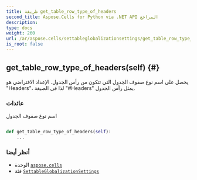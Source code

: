 ```yaml
---
title: طريقة get_table_row_type_of_headers
second_title: Aspose.Cells for Python via .NET API المراجع
description:
type: docs
weight: 260
url: /ar/aspose.cells/settableglobalizationsettings/get_table_row_type_of_headers/
is_root: false
---
```

##  get_table_row_type_of_headers(self) {#}
يحصل على اسم نوع صفوف الجدول التي تتكون من رأس الجدول.
الإعداد الافتراضي هو "Headers"، لذا في الصيغة "#Headers" يمثل رأس الجدول.


###  عائدات

اسم نوع صفوف الجدول


```python

def get_table_row_type_of_headers(self):
    ...
```





###  أنظر أيضا
* الوحدة [`aspose.cells`](../../)
* فئة [`SettableGlobalizationSettings`](/cells/python-net/ar/aspose.cells/settableglobalizationsettings)
